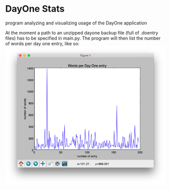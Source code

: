 DayOne Stats
============

program analyzing and visualizing usage of the DayOne application

At the moment a path to an unzipped dayone backup file (full of .doentry files) has to be specified in main.py. The program will then list the number of words per day one entry, like so:
![demo image](https://github.com/TPei/DayOne_Stats/blob/master/screen1.png)